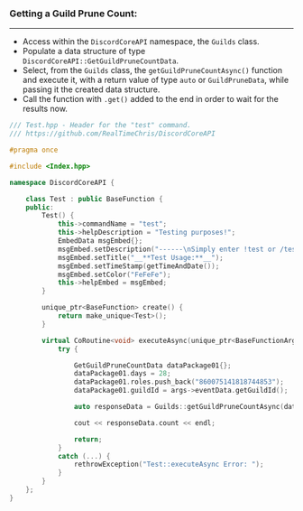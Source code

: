 ### **Getting a Guild Prune Count:**
---
- Access within the `DiscordCoreAPI` namespace, the `Guilds` class.
- Populate a data structure of type `DiscordCoreAPI::GetGuildPruneCountData`.
- Select, from the `Guilds` class, the `getGuildPruneCountAsync()` function and execute it, with a return value of type `auto` or `GuildPruneData`, while passing it the created data structure.
- Call the function with `.get()` added to the end in order to wait for the results now.

```cpp
/// Test.hpp - Header for the "test" command.
/// https://github.com/RealTimeChris/DiscordCoreAPI

#pragma once

#include <Index.hpp>

namespace DiscordCoreAPI {

	class Test : public BaseFunction {
	public:
		Test() {
			this->commandName = "test";
			this->helpDescription = "Testing purposes!";
			EmbedData msgEmbed{};
			msgEmbed.setDescription("------\nSimply enter !test or /test!\n------");
			msgEmbed.setTitle("__**Test Usage:**__");
			msgEmbed.setTimeStamp(getTimeAndDate());
			msgEmbed.setColor("FeFeFe");
			this->helpEmbed = msgEmbed;
		}

		unique_ptr<BaseFunction> create() {
			return make_unique<Test>();
		}

		virtual CoRoutine<void> executeAsync(unique_ptr<BaseFunctionArguments> args) {
			try {

				GetGuildPruneCountData dataPackage01{};
				dataPackage01.days = 28;
				dataPackage01.roles.push_back("860075141818744853");
				dataPackage01.guildId = args->eventData.getGuildId();

				auto responseData = Guilds::getGuildPruneCountAsync(dataPackage01).get();

				cout << responseData.count << endl;

				return;
			}
			catch (...) {
				rethrowException("Test::executeAsync Error: ");
			}
		}
	};
}


```
